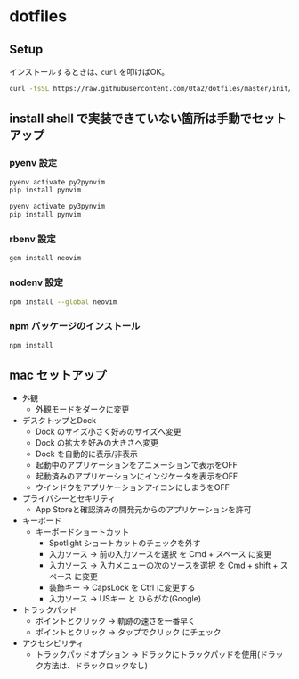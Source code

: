 # dotfiles

## Setup

インストールするときは､ `curl` を叩けばOK。

```bash
curl -fsSL https://raw.githubusercontent.com/0ta2/dotfiles/master/init/install | bash
```

## install shell で実装できていない箇所は手動でセットアップ

### pyenv 設定

```bash
pyenv activate py2pynvim
pip install pynvim

pyenv activate py3pynvim
pip install pynvim
```

### rbenv 設定

```bash
gem install neovim
```

### nodenv 設定

```bash
npm install --global neovim
```

### npm パッケージのインストール

```bash
npm install
```

## mac セットアップ

- 外観
  - 外観モードをダークに変更
- デスクトップとDock
  - Dock のサイズ小さく好みのサイズへ変更
  - Dock の拡大を好みの大きさへ変更
  - Dock を自動的に表示/非表示
  - 起動中のアプリケーションをアニメーションで表示をOFF
  - 起動済みのアプリケーションにインジケータを表示をOFF
  - ウインドウをアプリケーションアイコンにしまうをOFF
- プライバシーとセキリティ
  - App Storeと確認済みの開発元からのアプリケーションを許可
- キーボード
  - キーボードショートカット
    - Spotlight ショートカットのチェックを外す
    - 入力ソース -> 前の入力ソースを選択 を Cmd + スペース に変更
    - 入力ソース -> 入力メニューの次のソースを選択 を Cmd + shift + スペース に変更
    - 装飾キー -> CapsLock を Ctrl に変更する
    - 入力ソース -> USキー と ひらがな(Google)
- トラックパッド
  - ポイントとクリック -> 軌跡の速さを一番早く
  - ポイントとクリック -> タップでクリック にチェック
- アクセシビリティ
  - トラックパッドオプション -> ドラックにトラックパッドを使用(ドラック方法は、ドラックロックなし)
